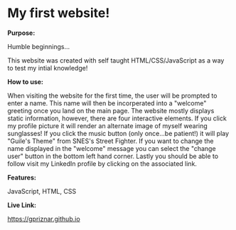 # My first website!

**Purpose:**

Humble beginnings...

This website was created with self taught HTML/CSS/JavaScript as a way to test my intial knowledge!

**How to use:**

When visiting the website for the first time, the user will be prompted to enter a name. This name will then be incorperated into a "welcome" greeting once you land on the main page. The website mostly displays static information, however, there are four interactive elements. If you click my profile picture it will render an alternate image of myself wearing sunglasses! If you click the music button (only once...be patient!) it will play "Guile's Theme" from SNES's Street Fighter. If you want to change the name displayed in the "welcome" message you can select the "change user" button in the bottom left hand corner. Lastly you should be able to follow visit my LinkedIn profile by clicking on the associated link. 


**Features:** 

JavaScript, HTML, CSS

**Live Link:** 

https://gpriznar.github.io
